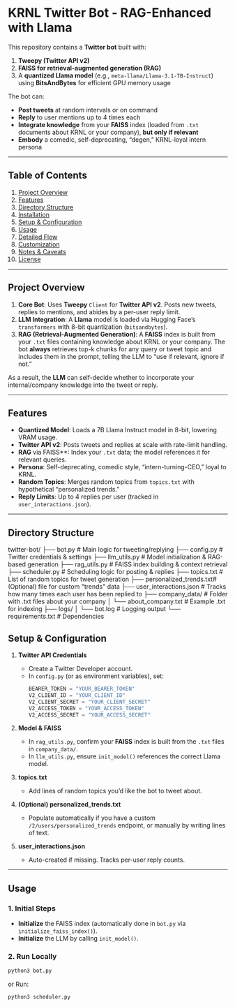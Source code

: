 # **KRNL Twitter Bot - RAG-Enhanced with Llama**

This repository contains a **Twitter bot** built with:
1. **Tweepy (Twitter API v2)**  
2. **FAISS for retrieval-augmented generation (RAG)**  
3. A **quantized Llama model** (e.g., `meta-llama/Llama-3.1-7B-Instruct`) using **BitsAndBytes** for efficient GPU memory usage  

The bot can:
- **Post tweets** at random intervals or on command  
- **Reply** to user mentions up to 4 times each  
- **Integrate knowledge** from your **FAISS** index (loaded from `.txt` documents about KRNL or your company), **but only if relevant**  
- **Embody** a comedic, self-deprecating, “degen,” KRNL-loyal intern persona

---

## **Table of Contents**
1. [Project Overview](#project-overview)  
2. [Features](#features)  
3. [Directory Structure](#directory-structure)  
4. [Installation](#installation)  
5. [Setup & Configuration](#setup--configuration)  
6. [Usage](#usage)  
7. [Detailed Flow](#detailed-flow)  
8. [Customization](#customization)  
9. [Notes & Caveats](#notes--caveats)  
10. [License](#license)

---

## **Project Overview**

1. **Core Bot**: Uses **Tweepy** `Client` for **Twitter API v2**. Posts new tweets, replies to mentions, and abides by a per-user reply limit.  
2. **LLM Integration**: A **Llama** model is loaded via Hugging Face’s `transformers` with 8-bit quantization (`bitsandbytes`).  
3. **RAG (Retrieval-Augmented Generation)**: A **FAISS** index is built from your `.txt` files containing knowledge about KRNL or your company. The bot **always** retrieves top-k chunks for any query or tweet topic and includes them in the prompt, telling the LLM to “use if relevant, ignore if not.”  

As a result, the **LLM** can self-decide whether to incorporate your internal/company knowledge into the tweet or reply.

---

## **Features**

- **Quantized Model**: Loads a 7B Llama Instruct model in 8-bit, lowering VRAM usage.  
- **Twitter API v2**: Posts tweets and replies at scale with rate-limit handling.  
- **RAG** via FAISS**: Index your `.txt` data; the model references it for relevant queries.  
- **Persona**: Self-deprecating, comedic style, “intern-turning-CEO,” loyal to KRNL.  
- **Random Topics**: Merges random topics from `topics.txt` with hypothetical “personalized trends.”  
- **Reply Limits**: Up to 4 replies per user (tracked in `user_interactions.json`).

---

## **Directory Structure**
twitter-bot/
├── bot.py                 # Main logic for tweeting/replying
├── config.py              # Twitter credentials & settings
├── llm_utils.py           # Model initialization & RAG-based generation
├── rag_utils.py           # FAISS index building & context retrieval
├── scheduler.py           # Scheduling logic for posting & replies
├── topics.txt             # List of random topics for tweet generation
├── personalized_trends.txt# (Optional) file for custom "trends" data
├── user_interactions.json # Tracks how many times each user has been replied to
├── company_data/          # Folder with .txt files about your company
│   └── about_company.txt  # Example .txt for indexing
├── logs/
│   └── bot.log            # Logging output
└── requirements.txt       # Dependencies


## **Setup & Configuration**

1. **Twitter API Credentials**  
   - Create a Twitter Developer account.  
   - In `config.py` (or as environment variables), set:
     ```python
     BEARER_TOKEN = "YOUR_BEARER_TOKEN"
     V2_CLIENT_ID = "YOUR_CLIENT_ID"
     V2_CLIENT_SECRET = "YOUR_CLIENT_SECRET"
     V2_ACCESS_TOKEN = "YOUR_ACCESS_TOKEN"
     V2_ACCESS_SECRET = "YOUR_ACCESS_SECRET"
     ```

2. **Model & FAISS**  
   - In `rag_utils.py`, confirm your **FAISS** index is built from the `.txt` files in `company_data/`.  
   - In `llm_utils.py`, ensure `init_model()` references the correct Llama model.

3. **topics.txt**  
   - Add lines of random topics you’d like the bot to tweet about.

4. **(Optional) personalized_trends.txt**  
   - Populate automatically if you have a custom `/2/users/personalized_trends` endpoint, or manually by writing lines of text.

5. **user_interactions.json**  
   - Auto-created if missing. Tracks per-user reply counts.

---

## **Usage**

### **1. Initial Steps**
- **Initialize** the FAISS index (automatically done in `bot.py` via `initialize_faiss_index()`).
- **Initialize** the LLM by calling `init_model()`.

### **2. Run Locally**
```bash
python3 bot.py
```

or Run:
```bash
python3 scheduler.py
```
